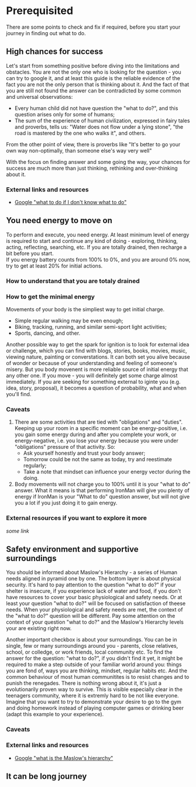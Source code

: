 # Prerequisited
There are some points to check and fix if required, before you start your journey in finding out what to do. 

## High chances for success
Let's start from something positive before diving into the limitations and obstacles. You are not the only one who is looking for the question - you can try to google it, and at least this guide is the reliable evidence of the fact you are not the only person that is thinking about it. And the fact of that you are still not found the answer can be contradicted by some common and universal observations:
* Every human child did not have question the "what to do?", and this question arises only for some of humans;
* The sum of the experience of human civilization, expressed in fairy tales and proverbs, tells us: "Water does not flow under a lying stone", "the road is mastered by the one who walks it", and others. 

From the other point of view, there is proverbs like "It's better to go your own way non-optimally, than someone else's way very well"

With the focus on finding answer and some going the way, your chances for success are much more than just thinking, rethinking and over-thinking about it. 

### External links and resources
* [Google "what to do if I don't know what to do"](https://www.google.com/search?q=what+to+do+if+I+don%27t+know+what+to+do)

## You need energy to move on
To perform and execute, you need energy. At least minimum level of energy is required to start and continue any kind of doing - exploring, thinking, acting, reflecting, searching, etc. If you are totally drained, then recharge a bit before you start.  
If you energy battery counts from 100% to 0%, and you are around 0% now, try to get at least 20% for initial actions. 

### How to understand that you are totaly drained

### How to get the minimal energy 
Movements of your body is the simpliest way to get initial charge. 
* Simple regular walking may be even enough;
* Biking, tracking, running, and similar semi-sport light activities; 
* Sports, dancing, and other.

Another possible way to get the spark for ignition is to look for external idea or challenge, which you can find with blogs, stories, books, movies, music, viewing nature, painting or converstations. It can both set you alive because of wonder or because of your understanding and feeling of someone's misery. But you body movenent is more reliable source of initial energy that any other one. If you move - you will definitely get some charge almost immediately. If you are seeking for something external to iginte you (e.g. idea, story, proposal), it becomes a question of probability, what and when you'll find. 

### Caveats
1. There are some activities that are tied with "obligations" and "duties". Keeping up your room in a specific moment can be energy-positive, i.e. you gain some energy during and after you complete your work, or energy-negative, i.e. you lose your energy because you were under "obligations" pressure of that activity. So:
    * Ask yourself honestly and trust your body answer;
    * Tomorrow could be not the same as today, try and reestimate regularly;
    * Take a note that mindset can influence your energy vector during the doing. 
2. Body movements will not charge you to 100% until it is your "what to do" answer. What it means is that performing IronMan will give you plenty of energy if IronMan is your "What to do" question answer, but will not give you a lot if you just doing it to gain energy. 

### External resources if you want to explore it more
_some link_

## Safety environment and supportive surroundings
You should be informed about Maslow's Hierarchy - a series of Human needs aligned in pyramid one by one. The bottom layer is about physical security. It's hard to pay attention to the question "what to do?" if your shelter is insecure, if you experience lack of water and food, if you don't have resources to cover your basic physiological and safety needs. Or at least your question "what to do?" will be focused on satisfaction of theese needs. When your physiological and safety needs are met, the context of the "what to do?" question will be different. Pay some attention on the context of your question "what to do?" and the Maslow's Hierarchy levels your are existing right now.

Another important checkbox is about your surroundings. You can be in single, few or many surroundings around you - parents, close relatives, school, or colledge, or work friends, local community etc. To find the answer for the question: "what to do?", if you didn't find it yet, it might be required to make a step outside of your familiar world around you: things you are fond of, ways you are thinking, mindset, regular habits etc. And the common behaviour of most human communitites is to resist changes and to punish the renegades. There is nothing wrong about it, it's just a evolutionarily proven way to survive. This is visible especially clear in the teenagers community, where it is extremly hard to be not like everyone. Imagine that you want to try to demonstrate your desire to go to the gym and doing homework instead of playing computer games or drinking beer (adapt this example to your experience). 

### Caveats


### External links and resources
* [Google "what is the Maslow's hierarchy"](https://www.google.com/search?q=what+is+the+Maslow%27s+hierarchy)

## It can be long journey